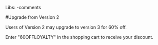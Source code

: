 Libs: -comments

#Upgrade from Version 2

Users of Version 2 may upgrade to version 3 for 60% off.

Enter "60OFFLOYALTY" in the shopping cart to receive your discount.